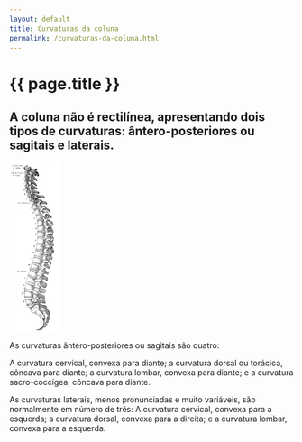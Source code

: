 ```yaml
---
layout: default
title: Curvaturas da coluna
permalink: /curvaturas-da-coluna.html
---
```


# {{ page.title }}

## A coluna não é rectilínea, apresentando dois tipos de curvaturas: ântero-posteriores ou sagitais e laterais.

![Curvaturas da coluna](assets/coluna-curvaturas.gif)

As curvaturas ântero-posteriores ou sagitais são quatro:

A curvatura cervical, convexa para diante; a curvatura dorsal ou torácica, côncava para diante; a curvatura lombar, convexa para diante; e a curvatura sacro-coccígea, côncava para diante.

As curvaturas laterais, menos pronunciadas e muito variáveis, são normalmente em número de três: A curvatura cervical, convexa para a esquerda; a curvatura dorsal, convexa para a direita; e a curvatura lombar, convexa para a esquerda.
